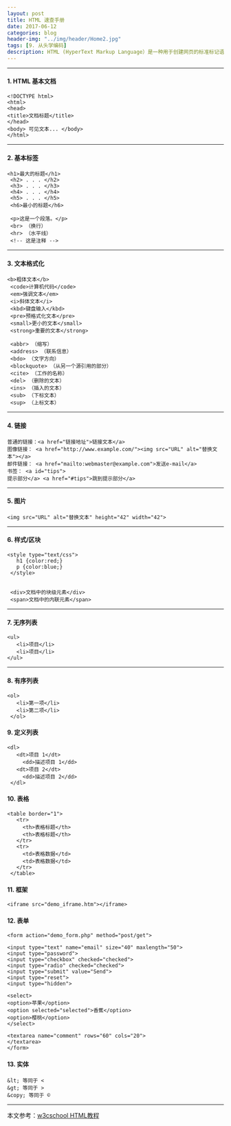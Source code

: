 ```yaml
---
layout: post
title: HTML 速查手册
date: 2017-06-12
categories: blog
header-img: "../img/header/Home2.jpg"
tags: [9. 从头学编码]
description: HTML (HyperText Markup Language）是一种用于创建网页的标准标记语言。HTML 运行在浏览器上，由浏览器来解析。
---
```


---
#### 1. HTML 基本文档

	<!DOCTYPE html>
	<html>
	<head>
	<title>文档标题</title>
	</head>
	<body> 可见文本... </body>
	</html>


---

#### 2. 基本标签

	<h1>最大的标题</h1>
	 <h2> . . . </h2>
	 <h3> . . . </h3>
	 <h4> . . . </h4>
	 <h5> . . . </h5>
	 <h6>最小的标题</h6>
	 
	 <p>这是一个段落。</p>
	 <br> （换行）
	 <hr> （水平线）
	 <!-- 这是注释 -->

---

#### 3. 文本格式化

	<b>粗体文本</b>
	 <code>计算机代码</code>
	 <em>强调文本</em>
	 <i>斜体文本</i>
	 <kbd>键盘输入</kbd> 
	 <pre>预格式化文本</pre>
	 <small>更小的文本</small>
	 <strong>重要的文本</strong>
	 
	 <abbr> （缩写）
	 <address> （联系信息）
	 <bdo> （文字方向）
	 <blockquote> （从另一个源引用的部分）
	 <cite> （工作的名称）
	 <del> （删除的文本）
	 <ins> （插入的文本）
	 <sub> （下标文本）
	 <sup> （上标文本）

---

#### 4. 链接

	普通的链接：<a href="链接地址">链接文本</a>
	图像链接： <a href="http://www.example.com/"><img src="URL" alt="替换文本"></a> 
	邮件链接： <a href="mailto:webmaster@example.com">发送e-mail</a>
	书签： <a id="tips">
	提示部分</a> <a href="#tips">跳到提示部分</a>

---

#### 5. 图片

	<img src="URL" alt="替换文本" height="42" width="42">

---

#### 6. 样式/区块

	<style type="text/css">
	   h1 {color:red;}
	   p {color:blue;}
	 </style>
	 
	 
	 <div>文档中的块级元素</div>
	 <span>文档中的内联元素</span>

---

#### 7. 无序列表

	<ul>
	   <li>项目</li>
	   <li>项目</li>
	</ul>

---

#### 8. 有序列表
   
	<ol>
	   <li>第一项</li>
	   <li>第二项</li>
	 </ol>

#### 9. 定义列表

	<dl>
	   <dt>项目 1</dt>
	     <dd>描述项目 1</dd>
	   <dt>项目 2</dt>
	     <dd>描述项目 2</dd>
	 </dl>

#### 10. 表格

	<table border="1">
	   <tr>
	     <th>表格标题</th>
	     <th>表格标题</th>
	   </tr>
	   <tr>
	     <td>表格数据</td>
	     <td>表格数据</td>
	   </tr>
	 </table>
	 
#### 11. 框架

	<iframe src="demo_iframe.htm"></iframe>
	
#### 12. 表单	
	
	<form action="demo_form.php" method="post/get">
	
	<input type="text" name="email" size="40" maxlength="50"> 
	<input type="password"> 
	<input type="checkbox" checked="checked"> 
	<input type="radio" checked="checked"> 
	<input type="submit" value="Send"> 
	<input type="reset"> 
	<input type="hidden"> 
	
	<select> 
	<option>苹果</option> 
	<option selected="selected">香蕉</option> 
	<option>樱桃</option> 
	</select>
	
	<textarea name="comment" rows="60" cols="20">
	</textarea> 
	</form>
		
#### 13. 实体	
	
	&lt; 等同于 <
	&gt; 等同于 >
	&copy; 等同于 ©

---
	
本文参考：[w3cschool HTML教程](https://www.w3cschool.cn/html/)	
	